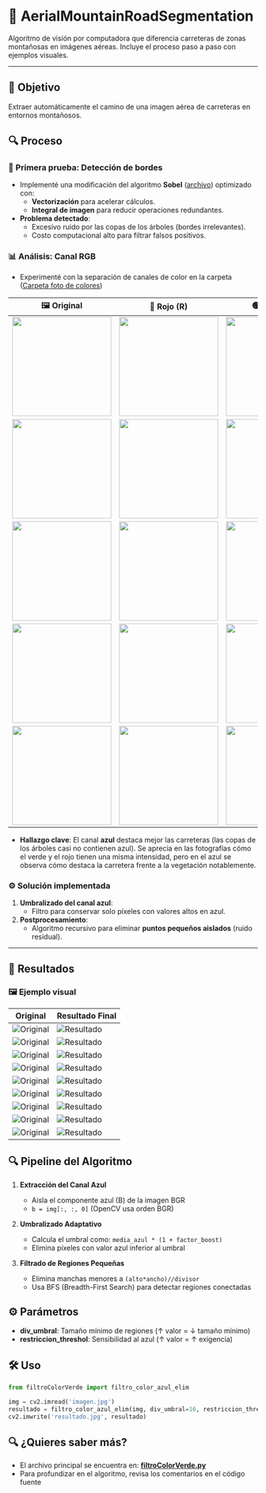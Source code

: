 # 🚁 AerialMountainRoadSegmentation  

Algoritmo de visión por computadora que diferencia carreteras de zonas montañosas en imágenes aéreas. Incluye el proceso paso a paso con ejemplos visuales.  

---

## 🎯 Objetivo  
Extraer automáticamente el camino de una imagen aérea de carreteras en entornos montañosos.  

## 🔍 Proceso  

### 📌 Primera prueba: Detección de bordes  
- Implementé una modificación del algoritmo **Sobel** ([archivo](sobelObtimizado.py)) optimizado con:  
  - **Vectorización** para acelerar cálculos.  
  - **Integral de imagen** para reducir operaciones redundantes.  
- **Problema detectado**:  
  - Excesivo ruido por las copas de los árboles (bordes irrelevantes).  
  - Costo computacional alto para filtrar falsos positivos.  

### 📊 Análisis: Canal RGB  
- Experimenté con la separación de canales de color en la carpeta ([Carpeta foto de colores](fotosColores))

| 🖼️ Original | 🔴 Rojo (R) | 🟢 Verde (G) | 🔵 Azul (B) |
|------------|------------|-------------|------------|
| <img src="fotosColores/foto1.jpg" width="200"> | <img src="fotosColores/foto1r.jpg" width="200"> | <img src="fotosColores/foto1g.jpg" width="200"> | <img src="fotosColores/foto1b.jpg" width="200"> |
| <img src="fotosColores/foto2.jpg" width="200"> | <img src="fotosColores/foto2r.jpg" width="200"> | <img src="fotosColores/foto2g.jpg" width="200"> | <img src="fotosColores/foto2b.jpg" width="200"> |
| <img src="fotosColores/foto3.jpg" width="200"> | <img src="fotosColores/foto3r.jpg" width="200"> | <img src="fotosColores/foto3g.jpg" width="200"> | <img src="fotosColores/foto3b.jpg" width="200"> |
| <img src="fotosColores/foto4.jpg" width="200"> | <img src="fotosColores/foto4r.jpg" width="200"> | <img src="fotosColores/foto4g.jpg" width="200"> | <img src="fotosColores/foto4b.jpg" width="200"> |
| <img src="fotosColores/foto5.jpg" width="200"> | <img src="fotosColores/foto5r.jpg" width="200"> | <img src="fotosColores/foto5g.jpg" width="200"> | <img src="fotosColores/foto5b.jpg" width="200"> |

- **Hallazgo clave**: El canal **azul** destaca mejor las carreteras (las copas de los árboles casi no contienen azul). Se aprecia en las fotografías cómo el verde y el rojo tienen una misma intensidad, pero en el azul se observa cómo destaca la carretera frente a la vegetación notablemente. 

### ⚙️ Solución implementada  
1. **Umbralizado del canal azul**:  
   - Filtro para conservar solo píxeles con valores altos en azul.  
2. **Postprocesamiento**:  
   - Algoritmo recursivo para eliminar **puntos pequeños aislados** (ruido residual). 

---

## 📌 Resultados  
### 🖼️ Ejemplo visual  
| Original | Resultado Final |  
|----------|-----------------|  
| ![Original](ejemplos/foto1.jpg) | ![Resultado](ejemplos/foto1_edit.jpg) |
| ![Original](ejemplos/foto2.jpg) | ![Resultado](ejemplos/foto2_edit.jpg) |  
| ![Original](ejemplos/foto3.jpg) | ![Resultado](ejemplos/foto3_edit.jpg) |
| ![Original](ejemplos/foto4.jpg) | ![Resultado](ejemplos/foto4_edit.jpg) |
| ![Original](ejemplos/foto5.jpg) | ![Resultado](ejemplos/foto5_edit.jpg) | 
| ![Original](ejemplos/foto6.jpg) | ![Resultado](ejemplos/foto6_edit.jpg) | 
| ![Original](ejemplos/foto7.jpg) | ![Resultado](ejemplos/foto7_edit.jpg) | 
| ![Original](ejemplos/foto8.jpg) | ![Resultado](ejemplos/foto8_edit.jpg) | 
| ![Original](ejemplos/foto9.jpg) | ![Resultado](ejemplos/foto9_edit.jpg) |

## 🔍 Pipeline del Algoritmo

1. **Extracción del Canal Azul**
   - Aisla el componente azul (B) de la imagen BGR
   - `b = img[:, :, 0]` (OpenCV usa orden BGR)

2. **Umbralizado Adaptativo**
   - Calcula el umbral como: `media_azul * (1 + factor_boost)`
   - Elimina píxeles con valor azul inferior al umbral

3. **Filtrado de Regiones Pequeñas**
   - Elimina manchas menores a `(alto*ancho)//divisor`
   - Usa BFS (Breadth-First Search) para detectar regiones conectadas

## ⚙️ Parámetros
- **div_umbral**: Tamaño mínimo de regiones (↑ valor = ↓ tamaño mínimo)
- **restriccion_threshol**: Sensibilidad al azul (↑ valor = ↑ exigencia)

## 🛠️ Uso
```python
from filtroColorVerde import filtro_color_azul_elim

img = cv2.imread('imagen.jpg')
resultado = filtro_color_azul_elim(img, div_umbral=16, restriccion_threshold=0.7)
cv2.imwrite('resultado.jpg', resultado)
```

## 🔍 ¿Quieres saber más?
- El archivo principal se encuentra en: **[filtroColorVerde.py](filtroColorVerde.py)**
- Para profundizar en el algoritmo, revisa los comentarios en el código fuente
